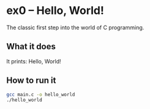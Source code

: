 # ex0 – Hello, World!

The classic first step into the world of C programming.

## What it does

It prints:
Hello, World!

## How to run it

```bash
gcc main.c -o hello_world
./hello_world
